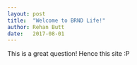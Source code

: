 ```yaml
---
layout: post
title:  "Welcome to BRND Life!"
author: Rehan Butt
date:   2017-08-01
---
```


This is a great question! Hence this site :P
